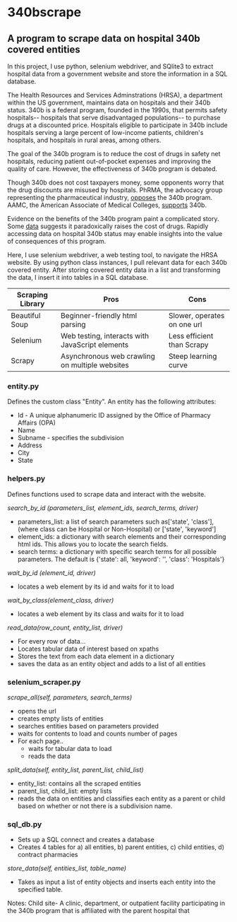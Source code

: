 # 340bscrape
## A program to scrape data on hospital 340b covered entities

In this project, I use python, selenium webdriver, and SQlite3 to extract hospital data from a government website and store the information in a SQL database.

The Health Resources and Services Adminstrations (HRSA), a department within the US government, maintains data on hospitals and their 340b status. 340b is a federal program, founded in the 1990s, that permits safety hospitals-- hospitals that serve disadvantaged populations-- to purchase drugs at a discounted price. Hospitals eligible to participate in 340b include hospitals serving a large percent of low-income patients, children's hospitals, and hospitals in rural areas, among others.

 The goal of the 340b program is to reduce the cost of drugs in safety net hospitals, reducing patient out-of-pocket expenses and improving the quality of care. However, the effectiveness of 340b program is debated.

 Though 340b does not cost taxpayers money, some opponents worry that the drug discounts are misused by hospitals. PhRMA, the advocacy group representing the pharmaceutical industry, [opposes](https://www.phrma.org/en/Advocacy/340B) the 340b program. AAMC, the American Associate of Medical Colleges, [supports](https://www.aamc.org/news-insights/340b) 340b.

Evidence on the benefits of the 340b program paint a complicated story. Some [data](https://jamanetwork.com/journals/jamanetworkopen/fullarticle/2737308) suggests it paradoxically raises the cost of drugs.  Rapidly accessing data on hospital 340b status may enable insights into the value of consequences of this program.

Here, I use selenium webdriver, a web testing tool, to navigate the HRSA website. By using python class instances, I pull relevant data for each 340b covered entity. After storing covered entity data in a list and transforming the data, I insert it into tables in a SQL database.


| Scraping Library | Pros | Cons |
| -----|------| -----|
| Beautiful Soup| Beginner-friendly html parsing | Slower, operates on one url
| Selenium | Web testing, interacts with JavaScript elements | Less efficient than Scrapy
| Scrapy| Asynchronous web crawling on multiple websites | Steep learning curve

### entity.py
Defines the custom class "Entity". An entity has the following attributes:
* Id - A unique alphanumeric ID assigned by the Office of Pharmacy Affairs (OPA)
* Name
* Subname - specifies the subdivision
* Address
* City
* State

### helpers.py
Defines functions used to scrape data and interact with the website.

*search_by_id (parameters_list, element_ids, search_terms, driver)*
*  parameters_list:
 a list of search parameters such as['state', 'class'], (where class can be Hospital or Non-Hospital) or ['state', 'keyword']
* element_ids: a dictionary with search elements and their corresponding html ids. This allows you to locate the search fields.
* search terms: a dictionary with specific search terms for all possible parameters. The default is {'state': all, 'keyword': '', 'class': 'Hospitals'}

*wait_by_id (element_id, driver)*
* locates a web element by its id and waits for it to load

*wait_by_class(element_class, driver)*
* locates a web element by its class and waits for it to load

*read_data(row_count, entity_list, driver)*
* For every row of data...
 * Locates tabular data of interest based on xpaths
 * Stores the text from each data element in a dictionary
 * saves the data as an entity object and adds to a list of all entities

### selenium_scraper.py
*scrape_all(self, parameters, search_terms)*
* opens the url
* creates empty lists of entities
* searches entities based on parameters provided
* waits for contents to load and counts number of pages
* For each page..
  * waits for tabular data to load
  * reads the data

*split_data(self, entity_list, parent_list, child_list)*
* entity_list: contains all the scraped entities
* parent_list, child_list: empty lists
* reads the data on entities and classifies each entity as a parent or child based on whether or not there is a subdivision name.

### sql_db.py
* Sets up a SQL connect and creates a database
* Creates 4 tables for a) all entities, b) parent entities, c) child entities, d) contract pharmacies

*store_data(self, entities_list, table_name)*
* Takes as input a list of entity objects and inserts each entity into the specified table.


<p> Notes: Child site- A clinic, department, or outpatient facility participating in the 340b program that is affiliated with the parent hospital that <p>
